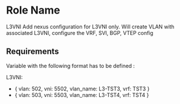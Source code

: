 Role Name
=========

L3VNI
Add nexus configuration for L3VNI only. Will create VLAN with associated L3VNI, configure the VRF, SVI, BGP, VTEP config

Requirements
------------

Variable with the following format has to be defined :

L3VNI:
  - { vlan: 502, vni: 5502, vlan_name: L3-TST3, vrf: TST3 }
  - { vlan: 503, vni: 5503, vlan_name: L3-TST4, vrf: TST4 }



